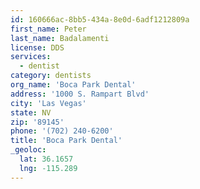 ```yaml
---
id: 160666ac-8bb5-434a-8e0d-6adf1212809a
first_name: Peter
last_name: Badalamenti
license: DDS
services:
  - dentist
category: dentists
org_name: 'Boca Park Dental'
address: '1000 S. Rampart Blvd'
city: 'Las Vegas'
state: NV
zip: '89145'
phone: '(702) 240-6200'
title: 'Boca Park Dental'
_geoloc:
  lat: 36.1657
  lng: -115.289
---
```

